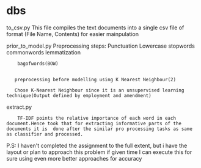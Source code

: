 # dbs
to_csv.py
        This file compiles the text documents  into a single csv file of format (File Name, Contents) for easier mainpulation
        
prior_to_model.py
       Preprocessing steps:
         Punctuation
         Lowercase
         stopwords
         commonwords
         lemmatization

        bagofwords(BOW)
       
       
       preprocessing before modelling using K Nearest Neighbour(2)
       
       Chose K-Nearest Neighbour since it is an unsupervised learning technique(Output defined by employment and amendment)

extract.py           
        
        TF-IDF points the relative importance of each word in each document.Hence took that for extracting informative parts of the documents it is  done after the similar pro processing tasks as same as classifier and processed.
        
        
P.S: I haven't completed the assignment to the full extent, but i have the layout or plan to approach this problem if given time I can execute this for sure using even more better approaches for accuracy
